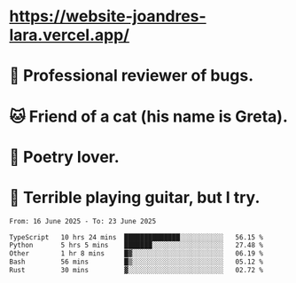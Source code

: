 # https://website-joandres-lara.vercel.app/
# 🐛 Professional reviewer of bugs.
# 🐱 Friend of a cat (his name is Greta).
# 📜 Poetry lover.
# 🎸 Terrible playing guitar, but I try.

<!--START_SECTION:waka-->

```txt
From: 16 June 2025 - To: 23 June 2025

TypeScript   10 hrs 24 mins  ██████████████░░░░░░░░░░░   56.15 %
Python       5 hrs 5 mins    ███████░░░░░░░░░░░░░░░░░░   27.48 %
Other        1 hr 8 mins     █▓░░░░░░░░░░░░░░░░░░░░░░░   06.19 %
Bash         56 mins         █▒░░░░░░░░░░░░░░░░░░░░░░░   05.12 %
Rust         30 mins         ▓░░░░░░░░░░░░░░░░░░░░░░░░   02.72 %
```

<!--END_SECTION:waka-->
